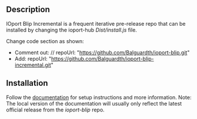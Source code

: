 ## Description

IOport Blip Incremental is a frequent iterative pre-release repo that can be installed by changing the ioport-hub _Dist/install.js_ file.

Change code section as shown:


* Comment out: //  repoUrl: "https://github.com/Balguardth/ioport-blip.git"
* Add: repoUrl: "https://github.com/Balguardth/ioport-blip-incremental.git"


## Installation

Follow the [documentation](https://secure.ioport.com/Documentation) for setup instructions and more information.  Note: The local version of the documentation will usually only reflect the latest official release from the _ioport-blip_ repo.


